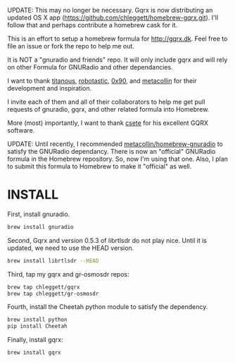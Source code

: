 UPDATE: This may no longer be necessary. Gqrx is now distributing an updated OS X app (https://github.com/chleggett/homebrew-gqrx.git). I'll follow that and perhaps contribute a homebrew cask for it.

This is an effort to setup a homebrew formula for http://gqrx.dk. Feel free to file an issue or fork the repo to help me out.

It is NOT a "gnuradio and friends" repo. It will only include gqrx and will rely on other Formula for GNURadio and other dependancies.

I want to thank [titanous](https://github.com/titanous/homebrew-gnuradio), [robotastic](https://github.com/robotastic/homebrew-hackrf), [0x90](https://github.com/0x90/homebrew-megarf), and [metacollin](https://github.com/metacollin/homebrew-gnuradio) for their development and inspiration.

I invite each of them and all of their collaborators to help me get pull requests of gnuradio, gqrx, and other related formula into Homebrew.

More (most) importantly, I want to thank [csete](https://github.com/csete/gqrx) for his excellent GQRX software.

UPDATE: Until recently, I recommended [metacollin/homebrew-gnuradio](https://github.com/metacollin/homebrew-gnuradio) to satisfy the GNURadio dependancy. There is now an "official" GNURadio formula in the Homebrew repository. So, now I'm using that one. Also, I plan to submit this formula to Homebrew to make it "official" as well.

INSTALL
=======
First, install gnuradio.

```sh
brew install gnuradio
```

Second, Gqrx and version 0.5.3 of librtlsdr do not play nice. Until it is updated, we need to use the HEAD version.

```sh
brew install librtlsdr --HEAD
```

Third, tap my gqrx and gr-osmosdr repos:

```sh
brew tap chleggett/gqrx
brew tap chleggett/gr-osmosdr
```

Fourth, install the Cheetah python module to satisfy the dependency.

```sh
brew install python
pip install Cheetah
```

Finally, install gqrx:

```sh
brew install gqrx
```
